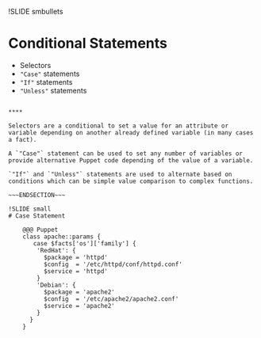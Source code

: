 !SLIDE smbullets
# Conditional Statements

* Selectors
* `"Case"` statements
* `"If"` statements
* `"Unless"` statements

~~~SECTION:handouts~~~

****

Selectors are a conditional to set a value for an attribute or variable depending on another already defined variable (in many cases a fact).

A `"Case"` statement can be used to set any number of variables or provide alternative Puppet code depending of the value of a variable.

`"If"` and `"Unless"` statements are used to alternate based on conditions which can be simple value comparison to complex functions.

~~~ENDSECTION~~~

!SLIDE small
# Case Statement

    @@@ Puppet
    class apache::params {
       case $facts['os']['family'] {
        'RedHat': {
          $package = 'httpd'
          $config  = '/etc/httpd/conf/httpd.conf'
          $service = 'httpd'
        }
        'Debian': {
          $package = 'apache2'
          $config  = '/etc/apache2/apache2.conf'
          $service = 'apache2'
        }
      }
    }
